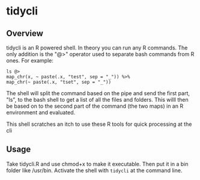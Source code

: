 # tidycli

## Overview

tidycli is an R powered shell. In theory you can run any R commands. The only addition is the "@>" operator used to separate bash commands from R ones. For example:
      
```
ls @> 
map_chr(x, ~ paste(.x, "test", sep = "_")) %>%
map_chr(~ paste(.x, "tset", sep = "_"))
````

The shell will split the command based on the pipe and send the first part, "ls", to the bash shell to get a list of all the files and folders.
This willl then be based on to the second part of the command (the two maps) in an R environment and evaluated.
      
This shell scratches an itch to use these R tools for quick processing at the cli

## Usage

Take tidycli.R and use chmod+x to make it executable. Then put it in a bin folder like /usr/bin. Activate the shell with `tidycli` at the command line.
